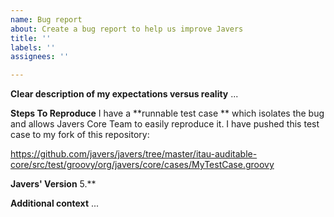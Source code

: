 ```yaml
---
name: Bug report
about: Create a bug report to help us improve Javers
title: ''
labels: ''
assignees: ''

---
```


**Clear description of my expectations versus reality**
...


**Steps To Reproduce**
I have a **runnable test case ** which isolates the bug and allows Javers Core Team to easily reproduce it. I have pushed this test case to my fork of this repository:

https://github.com/javers/javers/tree/master/itau-auditable-core/src/test/groovy/org/javers/core/cases/MyTestCase.groovy


**Javers' Version**
5.**


**Additional context**
...
